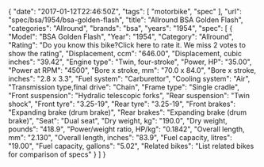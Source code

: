 {
    "date": "2017-01-12T22:46:50Z",
    "tags": [
        "motorbike",
        "spec"
    ],
    "url": "spec\/bsa\/1954\/bsa-golden-flash",
    "title": "Allround BSA Golden Flash",
    "categories": "Allround",
    "brands": "bsa",
    "years": "1954",
    "spec": [
        {
            "Model": "BSA Golden Flash",
            "Year": "1954",
            "Category": "Allround",
            "Rating": "Do you know this bike?Click here to rate it. We miss 2 votes to show the rating",
            "Displacement, ccm": "646.00",
            "Displacement, cubic inches": "39.42",
            "Engine type": "Twin, four-stroke",
            "Power, HP": "35.00",
            "Power at RPM": "4500",
            "Bore x stroke, mm": "70.0 x 84.0",
            "Bore x stroke, inches": "2.8 x 3.3",
            "Fuel system": "Carburettor",
            "Cooling system": "Air",
            "Transmission type,final drive": "Chain",
            "Frame type": "Single cradle",
            "Front suspension": "Hydralic telescopic forks",
            "Rear suspension": "Twin shock",
            "Front tyre": "3.25-19",
            "Rear tyre": "3.25-19",
            "Front brakes": "Expanding brake (drum brake)",
            "Rear brakes": "Expanding brake (drum brake)",
            "Seat": "Dual seat",
            "Dry weight, kg": "190.0",
            "Dry weight, pounds": "418.9",
            "Power\/weight ratio, HP\/kg": "0.1842",
            "Overall length, mm": "2.130",
            "Overall length, inches": "83.9",
            "Fuel capacity, litres": "19.00",
            "Fuel capacity, gallons": "5.02",
            "Related bikes": "List related bikes for comparison of specs"
        }
    ]
}